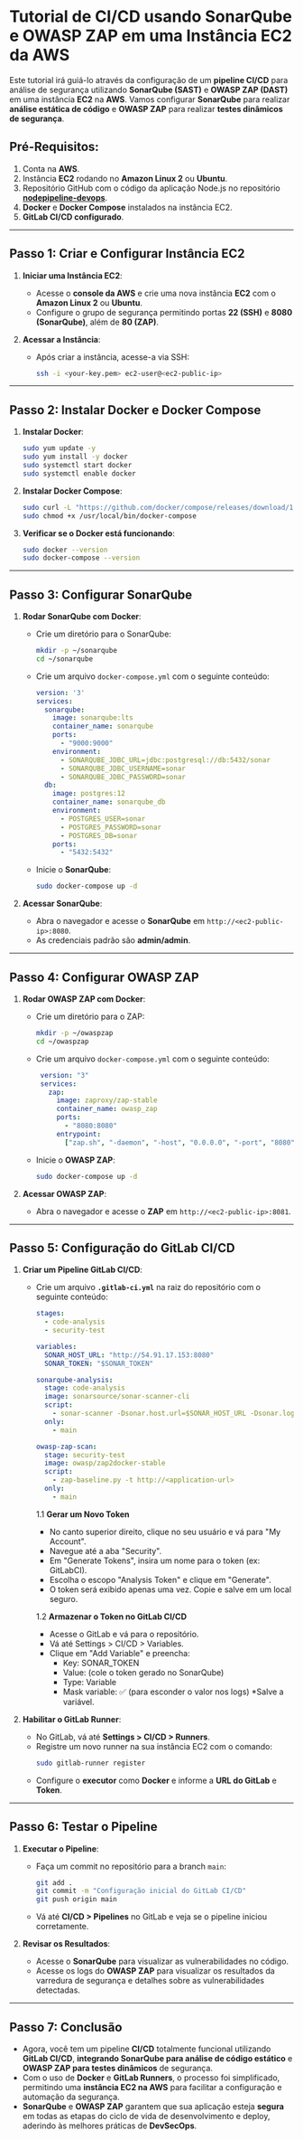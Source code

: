 # Tutorial de CI/CD usando SonarQube e OWASP ZAP em uma Instância EC2 da AWS

Este tutorial irá guiá-lo através da configuração de um **pipeline CI/CD** para análise de segurança utilizando **SonarQube (SAST)** e **OWASP ZAP (DAST)** em uma instância **EC2** na **AWS**. Vamos configurar **SonarQube** para realizar **análise estática de código** e **OWASP ZAP** para realizar **testes dinâmicos de segurança**.

## Pré-Requisitos:
1. Conta na **AWS**.
2. Instância **EC2** rodando no **Amazon Linux 2** ou **Ubuntu**.
3. Repositório GitHub com o código da aplicação Node.js no repositório **[nodepipeline-devops](https://github.com/cassiowt/nodepipeline-devops)**.
4. **Docker** e **Docker Compose** instalados na instância EC2.
5. **GitLab CI/CD configurado**.

---

## Passo 1: Criar e Configurar Instância EC2

1. **Iniciar uma Instância EC2**:
   - Acesse o **console da AWS** e crie uma nova instância **EC2** com o **Amazon Linux 2** ou **Ubuntu**.
   - Configure o grupo de segurança permitindo portas **22 (SSH)** e **8080 (SonarQube)**, além de **80 (ZAP)**.

2. **Acessar a Instância**:
   - Após criar a instância, acesse-a via SSH:
     ```bash
     ssh -i <your-key.pem> ec2-user@<ec2-public-ip>
     ```

---

## Passo 2: Instalar Docker e Docker Compose

1. **Instalar Docker**:
   ```bash
   sudo yum update -y
   sudo yum install -y docker
   sudo systemctl start docker
   sudo systemctl enable docker
   ```

2. **Instalar Docker Compose**:
   ```bash
   sudo curl -L "https://github.com/docker/compose/releases/download/1.29.2/docker-compose-$(uname -s)-$(uname -m)" -o /usr/local/bin/docker-compose
   sudo chmod +x /usr/local/bin/docker-compose
   ```

3. **Verificar se o Docker está funcionando**:
   ```bash
   sudo docker --version
   sudo docker-compose --version
   ```

---

## Passo 3: Configurar SonarQube

1. **Rodar SonarQube com Docker**:
   - Crie um diretório para o SonarQube:
     ```bash
     mkdir -p ~/sonarqube
     cd ~/sonarqube
     ```

   - Crie um arquivo `docker-compose.yml` com o seguinte conteúdo:
     ```yaml
     version: '3'
     services:
       sonarqube:
         image: sonarqube:lts
         container_name: sonarqube
         ports:
           - "9000:9000"
         environment:
           - SONARQUBE_JDBC_URL=jdbc:postgresql://db:5432/sonar
           - SONARQUBE_JDBC_USERNAME=sonar
           - SONARQUBE_JDBC_PASSWORD=sonar
       db:
         image: postgres:12
         container_name: sonarqube_db
         environment:
           - POSTGRES_USER=sonar
           - POSTGRES_PASSWORD=sonar
           - POSTGRES_DB=sonar
         ports:
           - "5432:5432"
     ```

   - Inicie o **SonarQube**:
     ```bash
     sudo docker-compose up -d
     ```

2. **Acessar SonarQube**:
   - Abra o navegador e acesse o **SonarQube** em `http://<ec2-public-ip>:8080`.
   - As credenciais padrão são **admin/admin**.

---

## Passo 4: Configurar OWASP ZAP

1. **Rodar OWASP ZAP com Docker**:
   - Crie um diretório para o ZAP:
     ```bash
     mkdir -p ~/owaspzap
     cd ~/owaspzap
     ```

   - Crie um arquivo `docker-compose.yml` com o seguinte conteúdo:
     ```yaml
      version: "3"
      services:
        zap:
          image: zaproxy/zap-stable
          container_name: owasp_zap
          ports:
            - "8080:8080"
          entrypoint:
            ["zap.sh", "-daemon", "-host", "0.0.0.0", "-port", "8080"]
     ```

   - Inicie o **OWASP ZAP**:
     ```bash
     sudo docker-compose up -d
     ```

2. **Acessar OWASP ZAP**:
   - Abra o navegador e acesse o **ZAP** em `http://<ec2-public-ip>:8081`.

---

## Passo 5: Configuração do GitLab CI/CD

1. **Criar um Pipeline GitLab CI/CD**:
   - Crie um arquivo **`.gitlab-ci.yml`** na raiz do repositório com o seguinte conteúdo:
     ```yaml
     stages:
       - code-analysis
       - security-test

     variables:
       SONAR_HOST_URL: "http://54.91.17.153:8080"
       SONAR_TOKEN: "$SONAR_TOKEN"

     sonarqube-analysis:
       stage: code-analysis
       image: sonarsource/sonar-scanner-cli
       script:
         - sonar-scanner -Dsonar.host.url=$SONAR_HOST_URL -Dsonar.login=$SONAR_TOKEN
       only:
         - main

     owasp-zap-scan:
       stage: security-test
       image: owasp/zap2docker-stable
       script:
         - zap-baseline.py -t http://<application-url>
       only:
         - main
     ```
      1.1
      **Gerar um Novo Token**
       * No canto superior direito, clique no seu usuário e vá para "My Account".
       * Navegue até a aba "Security".
       * Em "Generate Tokens", insira um nome para o token (ex: GitLabCI).
       * Escolha o escopo "Analysis Token" e clique em "Generate".
       * O token será exibido apenas uma vez. Copie e salve em um local seguro.

      1.2
      **Armazenar o Token no GitLab CI/CD**
       * Acesse o GitLab e vá para o repositório.
       * Vá até Settings > CI/CD > Variables.
       * Clique em "Add Variable" e preencha:
          - Key: SONAR_TOKEN
          - Value: (cole o token gerado no SonarQube)
          - Type: Variable
          - Mask variable: ✅ (para esconder o valor nos logs)
      *Salve a variável.



2. **Habilitar o GitLab Runner**:
   - No GitLab, vá até **Settings > CI/CD > Runners**.
   - Registre um novo runner na sua instância EC2 com o comando:
     ```bash
     sudo gitlab-runner register
     ```
   - Configure o **executor** como **Docker** e informe a **URL do GitLab** e **Token**.

---

## Passo 6: Testar o Pipeline

1. **Executar o Pipeline**:
   - Faça um commit no repositório para a branch `main`:
     ```bash
     git add .
     git commit -m "Configuração inicial do GitLab CI/CD"
     git push origin main
     ```
   - Vá até **CI/CD > Pipelines** no GitLab e veja se o pipeline iniciou corretamente.

2. **Revisar os Resultados**:
   - Acesse o **SonarQube** para visualizar as vulnerabilidades no código.
   - Acesse os logs do **OWASP ZAP** para visualizar os resultados da varredura de segurança e detalhes sobre as vulnerabilidades detectadas.

---

## Passo 7: Conclusão

- Agora, você tem um pipeline **CI/CD** totalmente funcional utilizando **GitLab CI/CD**, **integrando SonarQube para análise de código estático** e **OWASP ZAP para testes dinâmicos** de segurança.
- Com o uso de **Docker** e **GitLab Runners**, o processo foi simplificado, permitindo uma **instância EC2 na AWS** para facilitar a configuração e automação da segurança.
- **SonarQube** e **OWASP ZAP** garantem que sua aplicação esteja **segura** em todas as etapas do ciclo de vida de desenvolvimento e deploy, aderindo às melhores práticas de **DevSecOps**.
